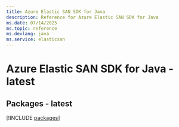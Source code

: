 ```yaml
---
title: Azure Elastic SAN SDK for Java
description: Reference for Azure Elastic SAN SDK for Java
ms.date: 07/14/2025
ms.topic: reference
ms.devlang: java
ms.service: elasticsan
---
```

# Azure Elastic SAN SDK for Java - latest
## Packages - latest
[!INCLUDE [packages](elastic-san-index.md)]